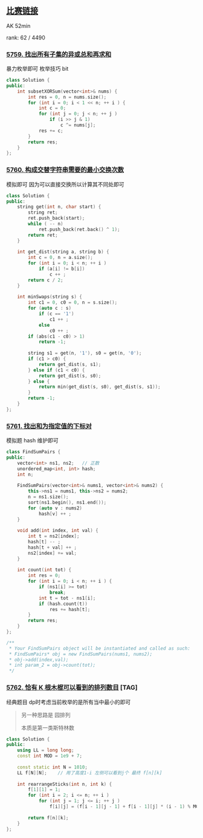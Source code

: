 ## [比赛链接](https://leetcode.cn/contest/weekly-contest-241/)

AK 52min

rank: 62 / 4490

### [5759. 找出所有子集的异或总和再求和](https://leetcode.cn/problems/sum-of-all-subset-xor-totals/)

暴力枚举即可 枚举技巧 bit

```c++
class Solution {
public:
    int subsetXORSum(vector<int>& nums) {
        int res = 0, n = nums.size();
        for (int i = 0; i < 1 << n; ++ i ) {
            int c = 0;
            for (int j = 0; j < n; ++ j )
                if (i >> j & 1)
                    c ^= nums[j];
            res += c;
        }
        return res;
    }
};
```


### [5760. 构成交替字符串需要的最小交换次数](https://leetcode.cn/problems/minimum-number-of-swaps-to-make-the-binary-string-alternating/)

模拟即可 因为可以直接交换所以计算其不同处即可

```c++
class Solution {
public:
    string get(int n, char start) {
        string ret;
        ret.push_back(start);
        while ( -- n)
            ret.push_back(ret.back() ^ 1);
        return ret;
    }
    
    int get_dist(string a, string b) {
        int c = 0, n = a.size();
        for (int i = 0; i < n; ++ i )
            if (a[i] != b[i])
                c ++ ;
        return c / 2;
    }
    
    int minSwaps(string s) {
        int c1 = 0, c0 = 0, n = s.size();
        for (auto c : s)
            if (c == '1')
                c1 ++ ;
            else
                c0 ++ ;
        if (abs(c1 - c0) > 1)
            return -1;
        
        string s1 = get(n, '1'), s0 = get(n, '0');
        if (c1 > c0) {
            return get_dist(s, s1);
        } else if (c1 < c0) {
            return get_dist(s, s0);
        } else {
            return min(get_dist(s, s0), get_dist(s, s1));
        }
        return -1;
    }
};
```

### [5761. 找出和为指定值的下标对](https://leetcode.cn/problems/finding-pairs-with-a-certain-sum/)

模拟题 hash 维护即可

```c++
class FindSumPairs {
public:
    vector<int> ns1, ns2;   // 正数
    unordered_map<int, int> hash;
    int n;
    
    FindSumPairs(vector<int>& nums1, vector<int>& nums2) {
        this->ns1 = nums1, this->ns2 = nums2;
        n = ns1.size();
        sort(ns1.begin(), ns1.end());
        for (auto v : nums2)
            hash[v] ++ ;
    }
    
    void add(int index, int val) {
        int t = ns2[index];
        hash[t] -- ;
        hash[t + val] ++ ;
        ns2[index] += val;
    }
    
    int count(int tot) {
        int res = 0;
        for (int i = 0; i < n; ++ i ) {
            if (ns1[i] >= tot)
                break;
            int t = tot - ns1[i];
            if (hash.count(t))
                res += hash[t];
        }
        return res;
    }
};

/**
 * Your FindSumPairs object will be instantiated and called as such:
 * FindSumPairs* obj = new FindSumPairs(nums1, nums2);
 * obj->add(index,val);
 * int param_2 = obj->count(tot);
 */
```

### [5762. 恰有 K 根木棍可以看到的排列数目](https://leetcode.cn/problems/number-of-ways-to-rearrange-sticks-with-k-sticks-visible/) [TAG]

经典题目 dp时考虑当前枚举的是所有当中最小的即可

> 另一种思路是 园排列
>
> 本质是第一类斯特林数

```c++
class Solution {
public:
    using LL = long long;
    const int MOD = 1e9 + 7;
    
    const static int N = 1010;
    LL f[N][N];    // 用了高度1-i 左侧可以看到j个 最终 f[n][k]
    
    int rearrangeSticks(int n, int k) {
        f[1][1] = 1;
        for (int i = 2; i <= n; ++ i )
            for (int j = 1; j <= i; ++ j )
                f[i][j] = (f[i - 1][j - 1] + f[i - 1][j] * (i - 1) % MOD) % MOD;
        
        return f[n][k];
    }
};
```
